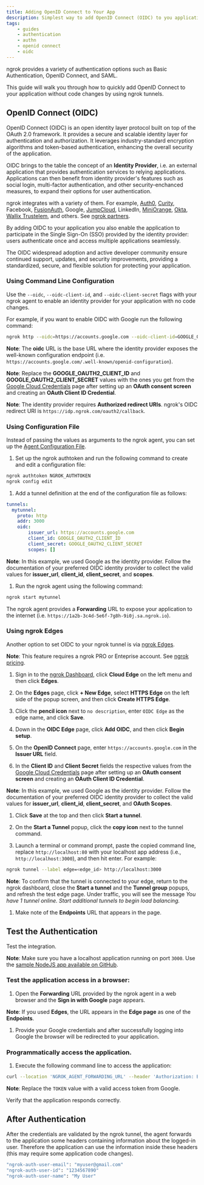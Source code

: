 ```yaml
---
title: Adding OpenID Connect to Your App
description: Simplest way to add OpenID Connect (OIDC) to you application without code changes
tags:
    - guides
    - authentication
    - authn
    - openid connect
    - oidc
---
```


ngrok provides a variety of authentication options such as Basic Authentication, OpenID Connect, and SAML.

This guide will walk you through how to quickly add OpenID Connect to your application without code changes by using ngrok tunnels.
 

## OpenID Connect (OIDC)

OpenID Connect (OIDC) is an open identity layer protocol built on top of the OAuth 2.0 framework. It provides a secure and scalable identity layer for authentication and authorization. It leverages industry-standard encryption algorithms and token-based authentication, enhancing the overall security of the application.

OIDC brings to the table the concept of an **Identity Provider**, i.e. an external application that provides authentication services to relying applications. Applications can then benefit from identity provider's features such as social login, multi-factor authentication, and other security-enchanced measures, to expand their options for user authentication.

ngrok integrates with a variety of them. For example, [Auth0](/integrations/auth0/), [Curity](/integrations/curity/), Facebook, [FusionAuth](/integrations/fusionauth/), Google, [JumpCloud](/integrations/jumpcloud/), LinkedIn, [MiniOrange](/integrations/miniorange/), [Okta](/integrations/okta/), [Wallix Trustelem](/integrations/trustelem/), and others. See [ngrok partners](https://ngrok.com/partners).

By adding OIDC to your application you also enable the application to participate in the Single Sign-On (SSO) provided by the identity provider: users authenticate once and access multiple applications seamlessly.

The OIDC widespread adoption and active developer community ensure continued support, updates, and security improvements, providing a standardized, secure, and flexible solution for protecting your application. 

### Using Command Line Configuration 

Use the `--oidc`, `--oidc-client-id`, and `--oidc-client-secret` flags with your ngrok agent to enable an identity provider for your application with no code changes.

For example, if you want to enable OIDC with Google run the following command:

```bash
ngrok http --oidc=https://accounts.google.com --oidc-client-id=GOOGLE_OAUTH2_CLIENT_ID --oidc-client-secret=GOOGLE_OAUTH2_CLIENT_SECRET 3000
```

**Note**: The **oidc** URL is the base URL where the identity provider exposes the well-known configuration endpoint (i.e. `https://accounts.google.com/.well-known/openid-configuration`).

**Note**: Replace the **GOOGLE_OAUTH2_CLIENT_ID** and **GOOGLE_OAUTH2_CLIENT_SECRET** values with the ones you get from the [Google Cloud Credentials](https://console.developers.google.com/apis/credentials) page after setting up an **OAuth consent screen** and creating an **OAuth Client ID Credential**.

**Note**: The identity provider requires **Authorized redirect URIs**. ngrok's OIDC redirect URI is `https://idp.ngrok.com/oauth2/callback`.

### Using Configuration File

Instead of passing the values as arguments to the ngrok agent, you can set up the [Agent Configuration File](/ngrok-agent/config/#tunnel-definitions).

  1. Set up the ngrok authtoken and run the following command to create and edit a configuration file:
  ```bash
  ngrok authtoken NGROK_AUTHTOKEN
  ngrok config edit
  ```

  1. Add a tunnel definition at the end of the configuration file as follows:
  ```yaml
  tunnels:
    mytunnel: 
      proto: http
      addr: 3000
      oidc:
          issuer_url: https://accounts.google.com
          client_id: GOOGLE_OAUTH2_CLIENT_ID
          client_secret: GOOGLE_OAUTH2_CLIENT_SECRET
          scopes: []
  ```

  **Note**: In this example, we used Google as the identity provider. Follow the documentation of your preferred OIDC identity provider to collect the valid values for **issuer_url**, **client_id**, **client_secret**, and **scopes**.
  
  1. Run the ngrok agent using the following command:
  ```bash
  ngrok start mytunnel
  ```

  The ngrok agent provides a **Forwarding** URL to expose your application to the internet (i.e. `https://1a2b-3c4d-5e6f-7g8h-9i0j.sa.ngrok.io`).

### Using ngrok Edges

Another option to set OIDC to your ngrok tunnel is via [ngrok Edges](/cloud-edge/).

**Note**: This feature requires a ngrok PRO or Enteprise account. See [ngrok pricing](https://ngrok.com/pricing).

  1. Sign in to the [ngrok Dashboard](https://dashboard.ngrok.com/), click **Cloud Edge** on the left menu and then click **Edges**.

  1. On the **Edges** page, click **+ New Edge**, select **HTTPS Edge** on the left side of the popup screen, and then click **Create HTTPS Edge**.

  1. Click the **pencil icon** next to `no description`, enter `OIDC Edge` as the edge name, and click **Save**.

  1. Down in the **OIDC Edge** page, click **Add OIDC**, and then click **Begin setup**.

  1. On the **OpenID Connect** page, enter `https://accounts.google.com` in the **Issuer URL** field.

  1. In the **Client ID** and **Client Secret** fields the respective values from the [Google Cloud Credentials](https://console.developers.google.com/apis/credentials) page after setting up an **OAuth consent screen** and creating an **OAuth Client ID Credential**.

  **Note**: In this example, we used Google as the identity provider. Follow the documentation of your preferred OIDC identity provider to collect the valid values for **issuer_url**, **client_id**, **client_secret**, and **OAuth Scopes**.
    
  1. Click **Save** at the top and then click **Start a tunnel**.

  1. On the **Start a Tunnel** popup, click the **copy icon** next to the tunnel command.

  1. Launch a terminal or command prompt, paste the copied command line, replace `http://localhost:80` with your localhost app address (i.e., `http://localhost:3000`), and then hit enter. For example:
  ```bash
  ngrok tunnel --label edge=<edge_id> http://localhost:3000
  ```

  **Note**: To confirm that the tunnel is connected to your edge, return to the ngrok dashboard, close the **Start a tunnel** and the **Tunnel group** popups, and refresh the test edge page.
  Under traffic, you will see the message _You have 1 tunnel online. Start additional tunnels to begin load balancing._

  1. Make note of the **Endpoints** URL that appears in the page.


## Test the Authentication

Test the integration.

**Note**: Make sure you have a localhost application running on port `3000`. Use the [sample NodeJS app available on GitHub](https://github.com/ngrok/ngrok-webhook-nodejs-sample). 

### Test the application access in a browser:

  1. Open the **Forwarding** URL provided by the ngrok agent in a web browser and the **Sign in with Google** page appears.

  **Note**: If you used **Edges**, the URL appears in the **Edge page** as one of the **Endpoints**.

  1. Provide your Google credentials and after successfully logging into Google the browser will be redirected to your application.

### Programmatically access the application.

  1. Execute the following command line to access the application:
  ```bash
  curl --location 'NGROK_AGENT_FORWARDING_URL' --header 'Authorization: Bearer TOKEN'
  ```

  **Note**: Replace the `TOKEN` value with a valid access token from Google.

  Verify that the application responds correctly.


## After Authentication

After the credentials are validated by the ngrok tunnel, the agent forwards to the application some headers containing information about the logged-in user. Therefore the application can use the information inside these headers (this may require some application code changes).

```bash
"ngrok-auth-user-email": "myuser@gmail.com"
"ngrok-auth-user-id": "1234567890"
"ngrok-auth-user-name": "My User"
```
